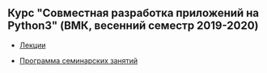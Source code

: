 ## Курс "Совместная разработка приложений на Python3" (ВМК, весенний семестр 2019-2020)

* [Лекции](http://uneex.ru/LecturesCMC/PythonDevelopment2020)

* [Программа семинарских занятий](https://cmc-python-dev.github.io/adv-python-dev/doc/index.html)
